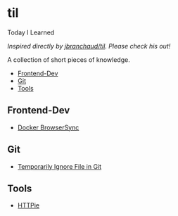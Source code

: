# til
Today I Learned

*Inspired directly by [jbranchaud/til](https://github.com/jbranchaud/til/blob/master/README.md). Please check his out!*

A collection of short pieces of knowledge.

- [Frontend-Dev](#frontend-dev)
- [Git](#git)
- [Tools](#tools)

## Frontend-Dev
- [Docker BrowserSync](frontend-dev/docker-browsersync.md)

## Git
- [Temporarily Ignore File in Git](git/temporarily-ignore-file.md)

## Tools
- [HTTPie](tools/httpie.md)
